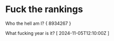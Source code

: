 # Fuck the rankings

Who the hell am I?
{ 8934267 }

What fucking year is it?
[ 2024-11-05T12:10:00Z ]
